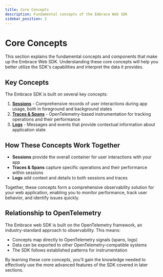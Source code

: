 ```yaml
---
title: Core Concepts
description: Fundamental concepts of the Embrace Web SDK
sidebar_position: 2
---
```


# Core Concepts

This section explains the fundamental concepts and components that make up the Embrace Web SDK. Understanding these core
concepts will help you better utilize the SDK's capabilities and interpret the data it provides.

## Key Concepts

The Embrace SDK is built on several key concepts:

1. **[Sessions](./sessions.md)** - Comprehensive records of user interactions during app usage, both in foreground and
background states
2. **[Traces & Spans](./traces-spans.md)** - OpenTelemetry-based instrumentation for tracking operations and their
performance
3. **[Logs](./logs.md)** - Messages and events that provide contextual information about application state

## How These Concepts Work Together

- **Sessions** provide the overall container for user interactions with your app
- **Traces & Spans** capture specific operations and their performance within sessions
- **Logs** add context and details to both sessions and traces

Together, these concepts form a comprehensive observability solution for your web application, enabling you to monitor
performance, track user behavior, and identify issues quickly.

## Relationship to OpenTelemetry

The Embrace web SDK is built on the OpenTelemetry framework, an industry-standard approach to observability. This means:

- Concepts map directly to OpenTelemetry signals (spans, logs)
- Data can be exported to other OpenTelemetry-compatible systems
- The SDK follows established patterns for instrumentation

By learning these core concepts, you'll gain the knowledge needed to effectively use the more advanced features of the
SDK covered in later sections. 
